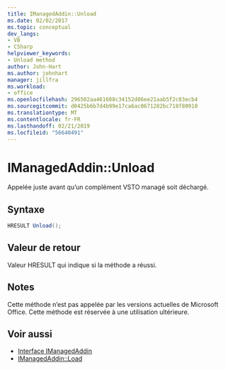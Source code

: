 ```yaml
---
title: IManagedAddin::Unload
ms.date: 02/02/2017
ms.topic: conceptual
dev_langs:
- VB
- CSharp
helpviewer_keywords:
- Unload method
author: John-Hart
ms.author: johnhart
manager: jillfra
ms.workload:
- office
ms.openlocfilehash: 296502aa461688c34152d86ee21aab5f2c83ecb4
ms.sourcegitcommit: d0425b6b7d4b99e17ca6ac0671282bc718f80910
ms.translationtype: MT
ms.contentlocale: fr-FR
ms.lasthandoff: 02/21/2019
ms.locfileid: "56640491"
---
```

# <a name="imanagedaddinunload"></a>IManagedAddin::Unload
  Appelée juste avant qu’un complément VSTO managé soit déchargé.

## <a name="syntax"></a>Syntaxe

```csharp
HRESULT Unload();
```

## <a name="return-value"></a>Valeur de retour
 Valeur HRESULT qui indique si la méthode a réussi.

## <a name="remarks"></a>Notes
 Cette méthode n’est pas appelée par les versions actuelles de Microsoft Office. Cette méthode est réservée à une utilisation ultérieure.

## <a name="see-also"></a>Voir aussi
- [Interface IManagedAddin](../vsto/imanagedaddin-interface.md)
- [IManagedAddin::Load](../vsto/imanagedaddin-load.md)
